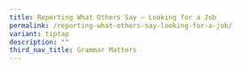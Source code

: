```yaml
---
title: Reporting What Others Say – Looking for a Job
permalink: /reporting-what-others-say-looking-for-a-job/
variant: tiptap
description: ""
third_nav_title: Grammar Matters
---
```

